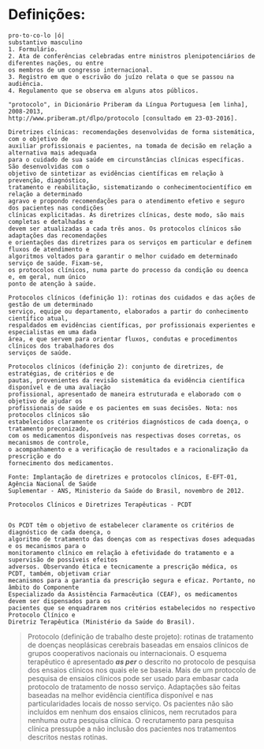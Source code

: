 # Definições:

```
pro·to·co·lo |ó| 
substantivo masculino
1. Formulário.
2. Ata de conferências celebradas entre ministros plenipotenciários de diferentes nações, ou entre 
os membros de um congresso internacional.
3. Registro em que o escrivão do juízo relata o que se passou na audiência.
4. Regulamento que se observa em alguns atos públicos.

"protocolo", in Dicionário Priberam da Língua Portuguesa [em linha], 2008-2013, 
http://www.priberam.pt/dlpo/protocolo [consultado em 23-03-2016].

```
```
Diretrizes clínicas: recomendações desenvolvidas de forma sistemática, com o objetivo de
auxiliar profissionais e pacientes, na tomada de decisão em relação a alternativa mais adequada
para o cuidado de sua saúde em circunstâncias clínicas específicas. São desenvolvidas com o 
objetivo de sintetizar as evidências científicas em relação à prevenção, diagnóstico, 
tratamento e reabilitação, sistematizando o conhecimentocientífico em relação a determinado 
agravo e propondo recomendações para o atendimento efetivo e seguro dos pacientes nas condições 
clínicas explicitadas. As diretrizes clínicas, deste modo, são mais completas e detalhadas e 
devem ser atualizadas a cada três anos. Os protocolos clínicos são adaptações das recomendações 
e orientações das diretrizes para os serviços em particular e definem fluxos de atendimento e 
algoritmos voltados para garantir o melhor cuidado em determinado serviço de saúde. Fixam-se, 
os protocolos clínicos, numa parte do processo da condição ou doenca e, em geral, num único 
ponto de atenção à saúde. 

Protocolos clínicos (definição 1): rotinas dos cuidados e das ações de gestão de um determinado
serviço, equipe ou departamento, elaborados a partir do conhecimento científico atual, 
respaldados em evidências científicas, por profissionais experientes e especialistas em uma dada
área, e que servem para orientar fluxos, condutas e procedimentos clínicos dos trabalhadores dos 
serviços de saúde. 

Protocolos clínicos (definição 2): conjunto de diretrizes, de estratégias, de critérios e de 
pautas, provenientes da revisão sistemática da evidência científica disponível e de uma avaliação
profissional, apresentado de maneira estruturada e elaborado com o objetivo de ajudar os 
profissionais de saúde e os pacientes em suas decisões. Nota: nos protocolos clínicos são
estabelecidos claramente os critérios diagnósticos de cada doença, o tratamento preconizado,
com os medicamentos disponíveis nas respectivas doses corretas, os mecanismos de controle,
o acompanhamento e a verificação de resultados e a racionalização da prescrição e do
fornecimento dos medicamentos.

Fonte: Implantação de diretrizes e protocolos clínicos, E-EFT-01, Agência Nacional de Saúde 
Suplementar - ANS, Ministerio da Saúde do Brasil, novembro de 2012.

```
```
Protocolos Clínicos e Diretrizes Terapêuticas - PCDT


Os PCDT têm o objetivo de estabelecer claramente os critérios de diagnóstico de cada doença, o 
algoritmo de tratamento das doenças com as respectivas doses adequadas e os mecanismos para o 
monitoramento clínico em relação à efetividade do tratamento e a supervisão de possíveis efeitos 
adversos. Observando ética e tecnicamente a prescrição médica, os PCDT, também, objetivam criar 
mecanismos para a garantia da prescrição segura e eficaz. Portanto, no âmbito do Componente 
Especializado da Assistência Farmacêutica (CEAF), os medicamentos devem ser dispensados para os 
pacientes que se enquadrarem nos critérios estabelecidos no respectivo Protocolo Clínico e 
Diretriz Terapêutica (Ministério da Saúde do Brasil).

```

> Protocolo (definição de trabalho deste projeto): rotinas de tratamento de doenças neoplásicas
> cerebrais baseadas em ensaios clínicos de grupos cooperativos nacionais ou internacionais. 
> O esquema terapêutico é apresentado **_as per_** o descrito no protocolo de pesquisa dos ensaios
> clínicos nos quais ele se baseia. Mais de um protocolo de pesquisa de ensaios clínicos pode
> ser usado para embasar cada protocolo de tratamento de nosso serviço. Adaptações são feitas 
> baseadas na melhor evidência científica disponível e nas particularidades locais de nosso serviço. 
> Os pacientes não são incluídos em nenhum dos ensaios clínicos, nem recrutados para nenhuma outra 
> pesquisa clínica. O recrutamento para pesquisa clínica pressupõe a não inclusão dos pacientes nos 
> tratamentos descritos nestas rotinas. 
